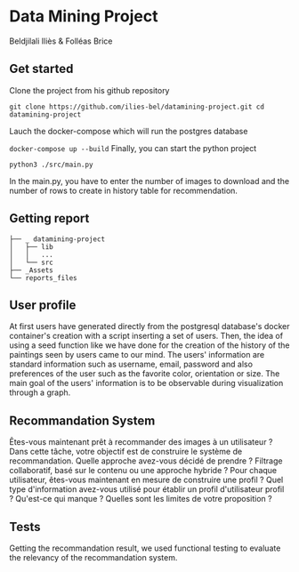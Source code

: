 # Data Mining Project

Beldjilali Iliès & Folléas Brice

## Get started

Clone the project from his github repository

``
git clone https://github.com/ilies-bel/datamining-project.git
cd datamining-project
``

Lauch the docker-compose which will run the postgres database

``
docker-compose up --build
``
Finally, you can start the python project

``
python3 ./src/main.py
``

In the main.py, you have to enter the number of images to download and the number of rows to create in history table for recommendation.

## Getting report

```
├── _ datamining-project
│   ├── lib
│   │   ...
│   └── src
├── _Assets
└── reports_files
```

## User profile

At first users have generated directly from the postgresql database's docker container's creation with a script inserting a set of users. Then, the idea of using a seed function like we have done for the creation of the history of the paintings seen by users came to our mind.
The users' information are standard information such as username, email, password and also preferences of the user such as the favorite color, orientation or size.
The main goal of the users' information is to be observable during visualization through a graph.

## Recommandation System

Êtes-vous maintenant prêt à recommander des images à un utilisateur ? Dans cette tâche, votre objectif est de construire le système de recommandation. Quelle approche avez-vous décidé de prendre ? Filtrage collaboratif, basé sur le contenu ou une approche hybride ? Pour chaque utilisateur, êtes-vous maintenant en mesure de construire une profil ? Quel type d'information avez-vous utilisé pour établir un profil d'utilisateur profil ? Qu'est-ce qui manque ? Quelles sont les limites de votre proposition ?

## Tests

Getting the recommandation result, we used functional testing to evaluate the relevancy of the recommandation system.
